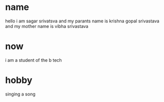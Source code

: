 # name
hello i am sagar srivatsva and my parants name is krishna gopal srivastava 
and my mother name is vibha srivastava 
# now 
i am a student of the b tech 
# hobby 
singing a song